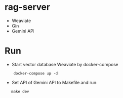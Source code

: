 # rag-server
* Weaviate 
* Gin
* Gemini API
# Run
* Start vector database Weaviate by docker-compose
```
    docker-compose up -d
```
* Set API of Gemini API to Makefile and run
```
   make dev
```